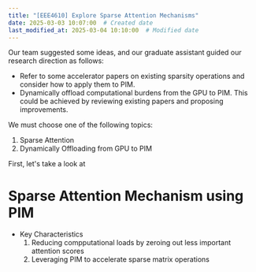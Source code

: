 ```yaml
---
title: "[EEE4610] Explore Sparse Attention Mechanisms"
date: 2025-03-03 10:07:00  # Created date
last_modified_at: 2025-03-04 10:10:00  # Modified date
---
```


Our team suggested some ideas, and our graduate assistant guided our research direction as follows:  
- Refer to some accelerator papers on existing sparsity operations and consider how to apply them to PIM.  
- Dynamically offload computational burdens from the GPU to PIM. This could be achieved by reviewing existing papers and proposing improvements.  

We must choose one of the following topics:  
1. Sparse Attention  
2. Dynamically Offloading from GPU to PIM  

First, let's take a look at  
# Sparse Attention Mechanism using PIM
- Key Characteristics
	1. Reducing compputational loads by zeroing out less important attention scores
	2. Leveraging PIM to accelerate sparse matrix operations



